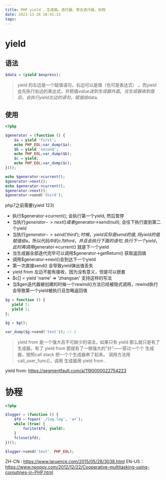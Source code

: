 ```yaml
---
title: PHP yield ，生成器，迭代器，聚合迭代器，协程
date: 2021-12-26 18:41:13
tags:
---
```


# yield

## 语法

```php
$data = (yield $express);
```
> yield 的左边是一个赋值语句，右边可以是值（也可是表达式） 。而yield 会先执行右边的表达式，并把值$value送到生成器外面。当生成器收到值后，会执行yield左边的语句，赋值给$data.

## 使用

```php
<?php

$generator = (function () {
    $a = yield 'first';
    echo PHP_EOL;var_dump($a);
    $b = yield 'second';
    echo PHP_EOL;var_dump($b);
    $c = yield;
    echo PHP_EOL;var_dump($c);
})();

echo $generator->current();
$generator->next();
echo $generator->current();
$generator->next();
$generator->send('third');
```
php7之前需要(yield 123)

- 执行$generator->current(); 会执行第一个yield, 然后暂停
- 当执行$generator->next()或者$generator->send(null); 会往下执行直到第二个yield
- 当执行$generator->send('third'); 时候，yield实际是send的值, 将yield的值赋值给$a，所以代码中的$c为third，并且会执行下面的语句, 执行下一个yield，此时再调用$generator->current() 就是下一个yield
- 当生成器全部迭代完毕可以调用$generator->getReturn() 获取返回值
- 调用$generator->next()会到达下一个yield
- 第一次直接send() 会导致yield弹出值丢失
- yield from 左边不能有接收，因为没有意义，但是可以嵌套
- $c[] = yield 'name' => 'zhangsan' 支持这样的写法
- 当$gen迭代器被创建的时候一个rewind()方法已经被隐式调用，rewind执行会导致第一个yield被执行且忽略返回值

```php
$g = function () {
   yield 1;
   yield 2;
};

$g = $g();

var_dump($g->send('test')); // 2
```

> yield from 是一个强大且不可缺少的语法，如果只有 yield 那么就只是有了生成器，有了 yield from 那就有了一根强大的“针”——穿过一个个 生成器，按照call stack 把一个个生成器串了起来。 调用方法用 call_user_func()，调用 生成器用 yield from .

yield from: https://segmentfault.com/a/1190000022754223

# 协程
```php
<?php

$logger = (function () {
    $fd = fopen('./log.log', 'a+');
    while (true) {
        fwrite($fd, yield);
    }
    fclose($fd);
})();

$logger->send('test'. PHP_EOL);
```

ZH-CN : https://www.laruence.com/2015/05/28/3038.html
EN-US： https://www.npopov.com/2012/12/22/Cooperative-multitasking-using-coroutines-in-PHP.html